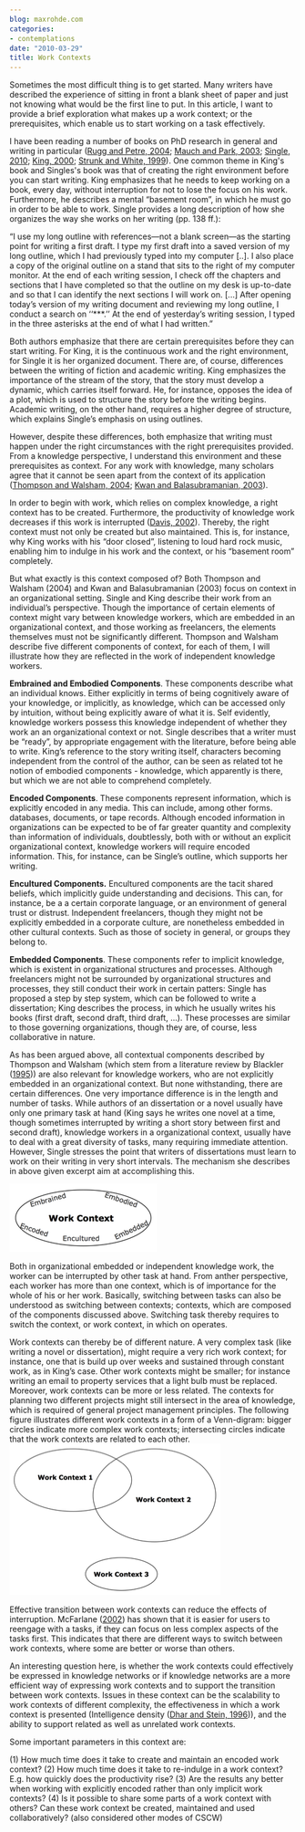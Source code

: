 ```yaml
---
blog: maxrohde.com
categories:
- contemplations
date: "2010-03-29"
title: Work Contexts
---
```


Sometimes the most difficult thing is to get started. Many writers have described the experience of sitting in front a blank sheet of paper and just not knowing what would be the first line to put. In this article, I want to provide a brief exploration what makes up a work context; or the prerequisites, which enable us to start working on a task effectively.

I have been reading a number of books on PhD research in general and writing in particular ([Rugg and Petre, 2004](http://www.citeulike.org/user/mxro/article/201585); [Mauch and Park, 2003](http://www.citeulike.org/user/mxro/article/6920658); [Single, 2010](http://www.citeulike.org/user/mxro/article/6919285); [King, 2000](http://www.citeulike.org/user/mxro/article/6921099); [Strunk and White, 1999](http://www.citeulike.org/user/mxro/article/231011)). One common theme in King's book and Singles's book was that of creating the right environment before you can start writing. King emphasizes that he needs to keep working on a book, every day, without interruption for not to lose the focus on his work. Furthermore, he describes a mental “basement room”, in which he must go in order to be able to work. Single provides a long description of how she organizes the way she works on her writing (pp. 138 ff.):

“I use my long outline with references—not a blank screen—as the starting point for writing a first draft. I type my first draft into a saved version of my long outline, which I had previously typed into my computer \[..\]. I also place a copy of the original outline on a stand that sits to the right of my computer monitor. At the end of each writing session, I check off the chapters and sections that I have completed so that the outline on my desk is up-to-date and so that I can identify the next sections I will work on. \[...\] After opening today’s version of my writing document and reviewing my long outline, I conduct a search on ‘‘\*\*\*.’’ At the end of yesterday’s writing session, I typed in the three asterisks at the end of what I had written.”

Both authors emphasize that there are certain prerequisites before they can start writing. For King, it is the continuous work and the right environment, for Single it is her organized document. There are, of course, differences between the writing of fiction and academic writing. King emphasizes the importance of the stream of the story, that the story must develop a dynamic, which carries itself forward. He, for instance, opposes the idea of a plot, which is used to structure the story before the writing begins. Academic writing, on the other hand, requires a higher degree of structure, which explains Single’s emphasis on using outlines.

However, despite these differences, both emphasize that writing must happen under the right circumstances with the right prerequisites provided. From a knowledge perspective, I understand this environment and these prerequisites as context. For any work with knowledge, many scholars agree that it cannot be seen apart from the context of its application ([Thompson and Walsham, 2004](http://www.citeulike.org/user/mxro/article/4116); [Kwan and Balasubramanian, 2003](http://www.citeulike.org/user/mxro/article/973799)).

In order to begin with work, which relies on complex knowledge, a right context has to be created. Furthermore, the productivity of knowledge work decreases if this work is interrupted ([Davis, 2002](http://www.citeulike.org/user/mxro/article/531007)). Thereby, the right context must not only be created but also maintained. This is, for instance, why King works with his “door closed”, listening to loud hard rock music, enabling him to indulge in his work and the context, or his “basement room” completely.

But what exactly is this context composed of? Both Thompson and Walsham (2004) and Kwan and Balasubramanian (2003) focus on context in an organizational setting. Single and King describe their work from an individual’s perspective. Though the importance of certain elements of context might vary between knowledge workers, which are embedded in an organizational context, and those working as freelancers, the elements themselves must not be significantly different. Thompson and Walsham describe five different components of context, for each of them, I will illustrate how they are reflected in the work of independent knowledge workers.

**Embrained and Embodied Components**. These components describe what an individual knows. Either explicitly in terms of being cognitively aware of your knowledge, or implicitly, as knowledge, which can be accessed only by intuition, without being explicitly aware of what it is. Self evidently, knowledge workers possess this knowledge independent of whether they work an an organizational context or not. Single describes that a writer must be “ready”, by appropriate engagement with the literature, before being able to write. King’s reference to the story writing itself, characters becoming independent from the control of the author, can be seen as related tot he notion of embodied components - knowledge, which apparently is there, but which we are not able to comprehend completely.

**Encoded Components**. These components represent information, which is explicitly encoded in any media. This can include, among other forms. databases, documents, or tape records. Although encoded information in organizations can be expected to be of far greater quantity and complexity than information of individuals, doubtlessly, both with or without an explicit organizational context, knowledge workers will require encoded information. This, for instance, can be Single’s outline, which supports her writing.

**Encultured Components.** Encultured components are the tacit shared beliefs, which implicitly guide understanding and decisions. This can, for instance, be a a certain corporate language, or an environment of general trust or distrust. Independent freelancers, though they might not be explicitly embedded in a corporate culture, are nonetheless embedded in other cultural contexts. Such as those of society in general, or groups they belong to.

**Embedded Components**. These components refer to implicit knowledge, which is existent in organizational structures and processes. Although freelancers might not be surrounded by organizational structures and processes, they still conduct their work in certain patters: Single has proposed a step by step system, which can be followed to write a dissertation; King describes the process, in which he usually writes his books (first draft, second draft, third draft, ...). These processes are similar to those governing organizations, though they are, of course, less collaborative in nature.

As has been argued above, all contextual components described by Thompson and Walsham (which stem from a literature review by Blackler ([1995](http://www.citeulike.org/user/mxro/article/4234698))) are also relevant for knowledge workers, who are not explicitly embedded in an organizational context. But none withstanding, there are certain differences. One very importance difference is in the length and number of tasks. While authors of an dissertation or a novel usually have only one primary task at hand (King says he writes one novel at a time, though sometimes interrupted by writing a short story between first and second draft), knowledge workers in a organizational context, usually have to deal with a great diversity of tasks, many requiring immediate attention. However, Single stresses the point that writers of dissertations must learn to work on their writing in very short intervals. The mechanism she describes in above given excerpt aim at accomplishing this.

![wpid-workcontextcomponentspng3.png](images/wpid-workcontextcomponentspng3.png)

Both in organizational embedded or independent knowledge work, the worker can be interrupted by other task at hand. From anther perspective, each worker has more than one context, which is of importance for the whole of his or her work. Basically, switching between tasks can also be understood as switching between contexts; contexts, which are composed of the components discussed above. Switching task thereby requires to switch the context, or work context, in which on operates.

Work contexts can thereby be of different nature. A very complex task (like writing a novel or dissertation), might require a very rich work context; for instance, one that is build up over weeks and sustained through constant work, as in King’s case. Other work contexts might be smaller; for instance writing an email to property services that a light bulb must be replaced. Moreover, work contexts can be more or less related. The contexts for planning two different projects might still intersect in the area of knowledge, which is required of general project management principles. The following figure illustrates different work contexts in a form of a Venn-digram: bigger circles indicate more complex work contexts; intersecting circles indicate that the work contexts are related to each other. ![wpid-workcontextspng3.png](images/wpid-workcontextspng3.png)

Effective transition between work contexts can reduce the effects of interruption. McFarlane ([2002](http://www.citeulike.org/user/mxro/article/6868198)) has shown that it is easier for users to reengage with a tasks, if they can focus on less complex aspects of the tasks first. This indicates that there are different ways to switch between work contexts, where some are better or worse than others.

An interesting question here, is whether the work contexts could effectively be expressed in knowledge networks or if knowledge networks are a more efficient way of expressing work contexts and to support the transition between work contexts. Issues in these context can be the scalability to work contexts of different complexity, the effectiveness in which a work context is presented (Intelligence density ([Dhar and Stein, 1996](http://www.citeulike.org/user/mxro/article/4509095))), and the ability to support related as well as unrelated work contexts.

Some important parameters in this context are:

(1) How much time does it take to create and maintain an encoded work context? (2) How much time does it take to re-indulge in a work context? E.g. how quickly does the productivity rise? (3) Are the results any better when working with explicitly encoded rather than only implicit work contexts? (4) Is it possible to share some parts of a work context with others? Can these work context be created, maintained and used collaboratively? (also considered other modes of CSCW)
